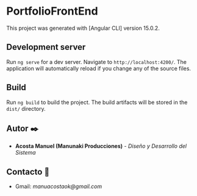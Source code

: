 # PortfolioFrontEnd

This project was generated with [Angular CLI] version 15.0.2.

## Development server

Run `ng serve` for a dev server. Navigate to `http://localhost:4200/`. The application will automatically reload if you change any of the source files.

## Build

Run `ng build` to build the project. The build artifacts will be stored in the `dist/` directory.

## Autor ✒️
* **Acosta Manuel (Manunaki Producciones)** - *Diseño y Desarrollo del Sistema*

## Contacto 📱
* Gmail: _manuacostaok@gmail.com_